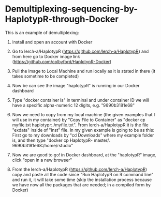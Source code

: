 # Demultiplexing-sequencing-by-HaplotypR-through-Docker

This is an example of demultiplexing:

1. Install and open an account with Docker

2. Go to lerch-a/HaplotypR (https://github.com/lerch-a/HaplotypR) and from here go to Docker image link (https://github.com/colbyford/HaplotypR-Docker)

3. Pull the Image to Local Machine and run locally as it is stated in there (it takes sometime to be completed)

4. Now be can see the image "haplotypR" is running in our Docker dashboard

5. Type "docker container ls" in terminal and under container ID we will have a specific alpha-numeric 12 digits, e.g. "9690b3181e68" 

6. Now we need to copy from my local machine (the given examples that I will use in my container) by "Copy File to Container" as "docker cp myfile.txt haplotypr:./myfile.txt". From lerch-a/HaplotypR it is the file "exdata" inside of "inst" file. In my given example is going to be as this:
	First go to my downloads by "cd Downloads" where my example folder is, and then type "docker cp HaplotypR-			master/. 9690b3181e68:/home/rstudio"

7. Now we are good to go! in Docker dashboard, at the  "haplotypR" image, click "open in a new browser"

8. From the lerch-a/HaplotypR (https://github.com/lerch-a/HaplotypR) copy and paste all the code since "Run HaplotypR on R command line" and run it, it will take some time (skip the installation process because we have now all the packages that are needed; in a compiled form by Docker)

